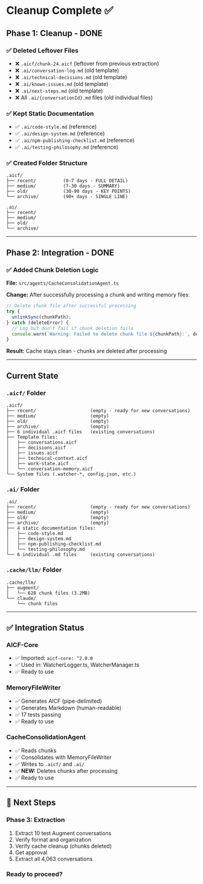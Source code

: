 # Cleanup Complete ✅

## Phase 1: Cleanup - DONE

### ✅ Deleted Leftover Files
- ❌ `.aicf/chunk-24.aicf` (leftover from previous extraction)
- ❌ `.ai/conversation-log.md` (old template)
- ❌ `.ai/technical-decisions.md` (old template)
- ❌ `.ai/known-issues.md` (old template)
- ❌ `.ai/next-steps.md` (old template)
- ❌ All `.ai/{conversationId}.md` files (old individual files)

### ✅ Kept Static Documentation
- ✅ `.ai/code-style.md` (reference)
- ✅ `.ai/design-system.md` (reference)
- ✅ `.ai/npm-publishing-checklist.md` (reference)
- ✅ `.ai/testing-philosophy.md` (reference)

### ✅ Created Folder Structure
```
.aicf/
├── recent/          (0-7 days - FULL DETAIL)
├── medium/          (7-30 days - SUMMARY)
├── old/             (30-90 days - KEY POINTS)
└── archive/         (90+ days - SINGLE LINE)

.ai/
├── recent/
├── medium/
├── old/
└── archive/
```

---

## Phase 2: Integration - DONE

### ✅ Added Chunk Deletion Logic
**File:** `src/agents/CacheConsolidationAgent.ts`

**Change:** After successfully processing a chunk and writing memory files:
```typescript
// Delete chunk file after successful processing
try {
  unlinkSync(chunkPath);
} catch (deleteError) {
  // Log but don't fail if chunk deletion fails
  console.warn(`Warning: Failed to delete chunk file ${chunkPath}:`, deleteError);
}
```

**Result:** Cache stays clean - chunks are deleted after processing

---

## Current State

### `.aicf/` Folder
```
.aicf/
├── recent/                    (empty - ready for new conversations)
├── medium/                    (empty)
├── old/                       (empty)
├── archive/                   (empty)
├── 6 individual .aicf files   (existing conversations)
├── Template files:
│   ├── conversations.aicf
│   ├── decisions.aicf
│   ├── issues.aicf
│   ├── technical-context.aicf
│   ├── work-state.aicf
│   └── conversation-memory.aicf
└── System files (.watcher-*, config.json, etc.)
```

### `.ai/` Folder
```
.ai/
├── recent/                    (empty - ready for new conversations)
├── medium/                    (empty)
├── old/                       (empty)
├── archive/                   (empty)
├── 4 static documentation files:
│   ├── code-style.md
│   ├── design-system.md
│   ├── npm-publishing-checklist.md
│   └── testing-philosophy.md
└── 6 individual .md files     (existing conversations)
```

### `.cache/llm/` Folder
```
.cache/llm/
├── augment/
│   └── 628 chunk files (3.2MB)
└── claude/
    └── chunk files
```

---

## ✅ Integration Status

### AICF-Core
- ✅ Imported: `aicf-core: ^2.0.0`
- ✅ Used in: WatcherLogger.ts, WatcherManager.ts
- ✅ Ready to use

### MemoryFileWriter
- ✅ Generates AICF (pipe-delimited)
- ✅ Generates Markdown (human-readable)
- ✅ 17 tests passing
- ✅ Ready to use

### CacheConsolidationAgent
- ✅ Reads chunks
- ✅ Consolidates with MemoryFileWriter
- ✅ Writes to `.aicf/` and `.ai/`
- ✅ **NEW:** Deletes chunks after processing
- ✅ Ready to use

---

## 🚀 Next Steps

### Phase 3: Extraction
1. Extract 10 test Augment conversations
2. Verify format and organization
3. Verify cache cleanup (chunks deleted)
4. Get approval
5. Extract all 4,063 conversations

### Ready to proceed?

